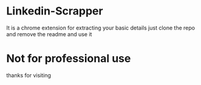 # Linkedin-Scrapper
It is a chrome extension for extracting your basic details 
just clone the repo and remove the readme and use it

# Not for professional use

thanks for visiting
